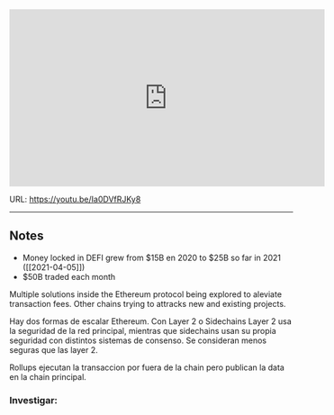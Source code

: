 <iframe width="560" height="315" src="https://www.youtube.com/embed/Ia0DVfRJKy8" title="YouTube video player" frameborder="0" allow="accelerometer; autoplay; clipboard-write; encrypted-media; gyroscope; picture-in-picture" allowfullscreen></iframe>

URL: https://youtu.be/Ia0DVfRJKy8

---

## Notes

- Money locked in DEFI grew from $15B en 2020 to $25B so far in 2021 ([[2021-04-05]])
- $50B traded each month

Multiple solutions inside the Ethereum protocol being explored to aleviate transaction fees.
Other chains trying to attracks new and existing projects.


Hay dos formas de escalar Ethereum. Con Layer 2 o Sidechains
Layer 2 usa la seguridad de la red principal, mientras que sidechains usan su propia seguridad con distintos sistemas de consenso. Se consideran menos seguras que las layer 2.

Rollups ejecutan la transaccion por fuera de la chain pero publican la data en la chain principal.

### Investigar:
